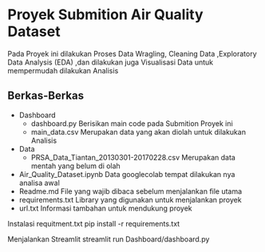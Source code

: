 # Proyek Submition Air Quality Dataset
<ins> </ins>
Pada Proyek ini dilakukan Proses Data Wragling, Cleaning Data ,Exploratory Data Analysis (EDA) ,dan dilakukan juga Visualisasi Data untuk mempermudah dilakukan Analisis

## Berkas-Berkas 
<ins> </ins>
- Dashboard
  - dashboard.py
    Berisikan main code pada Submition Proyek ini
  - main_data.csv
    Merupakan data yang akan diolah untuk dilakukan Analisis
- Data
  - PRSA_Data_Tiantan_20130301-20170228.csv
    Merupakan data mentah yang belum di olah
- Air_Quality_Dataset.ipynb
  Data googlecolab tempat dilakukan nya analisa awal
- Readme.md
  File yang wajib dibaca sebelum menjalankan file utama
- requirements.txt
  Library yang digunakan untuk menjalankan proyek
- url.txt
  Informasi tambahan untuk mendukung proyek

Instalasi requitment.txt
<ins> </ins>
pip install -r requirements.txt

Menjalankan Streamlit
<ins> </ins>
streamlit run Dashboard/dashboard.py

